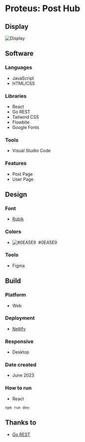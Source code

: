 # Proteus: Post Hub

## Display
![Display]()

## Software
### Languages
  - JavaScript
  - HTML/CSS

### Libraries
  - React
  - Go REST
  - Tailwind CSS
  - Flowbite
  - Google Fonts

### Tools
  - Visual Studio Code

### Features
  - Post Page
  - User Page

## Design
### Font
  - [Rubik](https://fonts.google.com/specimen/Rubik)
  
### Colors
  - ![#0EA5E9](https://placehold.co/20x20/0EA5E9/0EA5E9.png)  #0EA5E9

### Tools
  - Figma

## Build
### Platform
  - Web
  
### Deployment
  - [Netlify](https://proteus-luqmanherifa.netlify.app)

### Responsive
  - Desktop

### Date created
  - June 2023

### How to run
  - React
```
npm run dev
```

## Thanks to
  - [Go REST](https://gorest.co.in)
